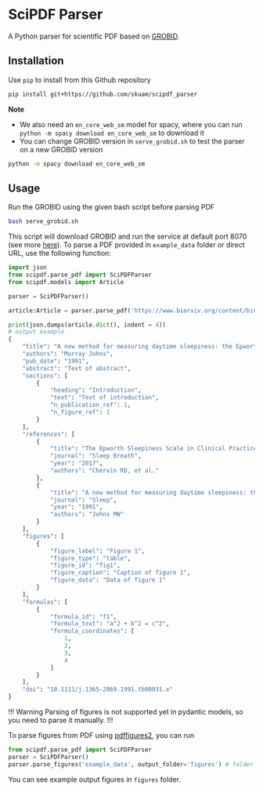 # SciPDF Parser

A Python parser for scientific PDF based on [GROBID](https://github.com/kermitt2/grobid).

## Installation

Use `pip` to install from this Github repository

```bash
pip install git+https://github.com/skuam/scipdf_parser
```

**Note**
* We also need an `en_core_web_sm` model for spacy, where you can run `python -m spacy download en_core_web_sm` to download it
* You can change GROBID version in `serve_grobid.sh` to test the parser on a new GROBID version

```bash
python -m spacy download en_core_web_sm
```


## Usage

Run the GROBID using the given bash script before parsing PDF

```bash
bash serve_grobid.sh
```

This script will download GROBID and run the service at default port 8070 (see more [here](https://grobid.readthedocs.io/en/latest/Grobid-service/)).
To parse a PDF provided in `example_data` folder or direct URL, use the following function:

```python
import json
from scipdf.parse_pdf import SciPDFParser
from scipdf.models import Article

parser = SciPDFParser()

article:Article = parser.parse_pdf('https://www.biorxiv.org/content/biorxiv/early/2018/11/20/463760.full.pdf')

print(json.dumps(article.dict(), indent = 4))
# output example
{
    "title": "A new method for measuring daytime sleepiness: the Epworth sleepiness scale.",
    "authors": "Murray Johns",
    "pub_date": "1991",
    "abstract": "Text of abstract",
    "sections": [
        {
            "heading": "Introduction",
            "text": "Text of introduction",
            "n_publication_ref": 1,
            "n_figure_ref": 1
        }
    ],
    "references": [
        {
            "title": "The Epworth Sleepiness Scale in Clinical Practice",
            "journal": "Sleep Breath",
            "year": "2017",
            "authors": "Chervin RD, et al."
        },
        {
            "title": "A new method for measuring daytime sleepiness: the Epworth sleepiness scale.",
            "journal": "Sleep",
            "year": "1991",
            "authors": "Johns MW"
        }
    ],
    "figures": [
        {
            "figure_label": "Figure 1",
            "figure_type": "table",
            "figure_id": "fig1",
            "figure_caption": "Caption of figure 1",
            "figure_data": "Data of figure 1"
        }
    ],
    "formulas": [
        {
            "formula_id": "f1",
            "formula_text": "a^2 + b^2 = c^2",
            "formula_coordinates": [
                1,
                2,
                3,
                4
            ]
        }
    ],
    "doi": "10.1111/j.1365-2869.1991.tb00031.x"
}
```

!!! Warning Parsing of figures is not supported yet in pydantic models, so you need to parse it manually. !!!

To parse figures from PDF using [pdffigures2](https://github.com/allenai/pdffigures2), you can run

```python
from scipdf.parse_pdf import SciPDFParser
parser = SciPDFParser()
parser.parse_figures('example_data', output_folder='figures') # folder should contain only PDF files
```

You can see example output figures in `figures` folder.
